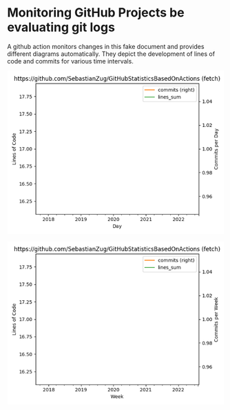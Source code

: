 # Monitoring GitHub Projects be evaluating git logs

A github action monitors changes in this fake document and provides different diagrams automatically. They depict the development of lines of code and commits for various time intervals.

![Alt text](/images/Day.png?raw=true "Daily Changes")

![Alt text](/images/Week.png?raw=true "Weekly Changes")

